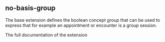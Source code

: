 ## no-basis-group

The base extension defines the boolean concept group that can be used to express that for example an appointment or encounter is a group session.  

The full documentation of the extension
